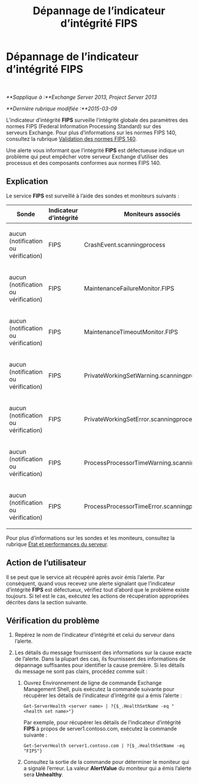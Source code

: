 ﻿---
title: Dépannage de l’indicateur d’intégrité FIPS
TOCTitle: Dépannage de l’indicateur d’intégrité FIPS
ms:assetid: 96e1b096-9cb5-426f-a84e-50d5599e4bbb
ms:mtpsurl: https://technet.microsoft.com/fr-fr/library/ms.exch.scom.fips(v=EXCHG.150)
ms:contentKeyID: 54652811
ms.date: 10/08/2015
mtps_version: v=EXCHG.150
ms.translationtype: HT
---

# Dépannage de l’indicateur d’intégrité FIPS

 

_**Sapplique à :**Exchange Server 2013, Project Server 2013_

_**Dernière rubrique modifiée :**2015-03-09_

L’indicateur d’intégrité **FIPS** surveille l’intégrité globale des paramètres des normes FIPS (Federal Information Processing Standard) sur des serveurs Exchange. Pour plus d’informations sur les normes FIPS 140, consultez la rubrique [Validation des normes FIPS 140](http://go.microsoft.com/fwlink/p/?linkid=521913).

Une alerte vous informant que l’intégrité **FIPS** est défectueuse indique un problème qui peut empêcher votre serveur Exchange d’utiliser des processus et des composants conformes aux normes FIPS 140.

## Explication

Le service **FIPS** est surveillé à l’aide des sondes et moniteurs suivants :


<table>
<colgroup>
<col style="width: 33%" />
<col style="width: 33%" />
<col style="width: 33%" />
</colgroup>
<thead>
<tr class="header">
<th>Sonde</th>
<th>Indicateur d’intégrité</th>
<th>Moniteurs associés</th>
</tr>
</thead>
<tbody>
<tr class="odd">
<td><p>aucun (notification ou vérification)</p></td>
<td><p>FIPS</p></td>
<td><p>CrashEvent.scanningprocess</p></td>
</tr>
<tr class="even">
<td><p>aucun (notification ou vérification)</p></td>
<td><p>FIPS</p></td>
<td><p>MaintenanceFailureMonitor.FIPS</p></td>
</tr>
<tr class="odd">
<td><p>aucun (notification ou vérification)</p></td>
<td><p>FIPS</p></td>
<td><p>MaintenanceTimeoutMonitor.FIPS</p></td>
</tr>
<tr class="even">
<td><p>aucun (notification ou vérification)</p></td>
<td><p>FIPS</p></td>
<td><p>PrivateWorkingSetWarning.scanningprocess</p></td>
</tr>
<tr class="odd">
<td><p>aucun (notification ou vérification)</p></td>
<td><p>FIPS</p></td>
<td><p>PrivateWorkingSetError.scanningprocess</p></td>
</tr>
<tr class="even">
<td><p>aucun (notification ou vérification)</p></td>
<td><p>FIPS</p></td>
<td><p>ProcessProcessorTimeWarning.scanningprocess</p></td>
</tr>
<tr class="odd">
<td><p>aucun (notification ou vérification)</p></td>
<td><p>FIPS</p></td>
<td><p>ProcessProcessorTimeError.scanningprocess</p></td>
</tr>
</tbody>
</table>


Pour plus d’informations sur les sondes et les moniteurs, consultez la rubrique [État et performances du serveur](https://technet.microsoft.com/fr-fr/library/jj150551\(v=exchg.150\)).

## Action de l’utilisateur

Il se peut que le service ait récupéré après avoir émis l’alerte. Par conséquent, quand vous recevez une alerte signalant que l’indicateur d’intégrité **FIPS** est défectueux, vérifiez tout d’abord que le problème existe toujours. Si tel est le cas, exécutez les actions de récupération appropriées décrites dans la section suivante.

## Vérification du problème

1.  Repérez le nom de l’indicateur d’intégrité et celui du serveur dans l’alerte.

2.  Les détails du message fournissent des informations sur la cause exacte de l’alerte. Dans la plupart des cas, ils fournissent des informations de dépannage suffisantes pour identifier la cause première. Si les détails du message ne sont pas clairs, procédez comme suit :
    
    1.  Ouvrez Environnement de ligne de commande Exchange Management Shell, puis exécutez la commande suivante pour récupérer les détails de l’indicateur d’intégrité qui a émis l’alerte :
        
            Get-ServerHealth <server name> | ?{$_.HealthSetName -eq "<health set name>"}
        
        Par exemple, pour récupérer les détails de l’indicateur d’intégrité **FIPS** à propos de server1.contoso.com, exécutez la commande suivante :
        
            Get-ServerHealth server1.contoso.com | ?{$_.HealthSetName -eq "FIPS"}
    
    2.  Consultez la sortie de la commande pour déterminer le moniteur qui a signalé l’erreur. La valeur **AlertValue** du moniteur qui a émis l’alerte sera **Unhealthy**.

